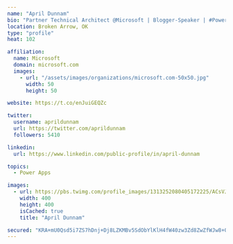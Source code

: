 ```yaml
---
name: "April Dunnam"
bio: "Partner Technical Architect @Microsoft | Blogger-Speaker | #PowerApps, #PowerAutomate, #Office365, #SharePoint | #WIT | #Karaoke Queen"
location: Broken Arrow, OK
type: "profile"
heat: 102

affiliation:
  name: Microsoft
  domain: microsoft.com
  images:
    - url: "/assets/images/organizations/microsoft.com-50x50.jpg"
      width: 50
      height: 50

website: https://t.co/enJuiGEQZc

twitter:
  username: aprildunnam
  url: https://twitter.com/aprildunnam
  followers: 5410

linkedin:
  url: https://www.linkedin.com/public-profile/in/april-dunnam

topics:
  - Power Apps

images:
  - url: https://pbs.twimg.com/profile_images/1313252080405172225/ACsVJFqU_400x400.jpg
    width: 400
    height: 400
    isCached: true
    title: "April Dunnam"

secured: "KRA+mU0Qsd5i7ZS7hDnj+Dj8LZKMBv5SdObYlKlH4fW40zw3Zd8ZwZfWJw8+OBRF+Lov0C1mMH++CVuvTUrdzvE9zN7u5rAOrGTvgtj/WVkoHZrl4CH7Kukonu0fcsK6CsdZTFIg51lL+aWTBoFi+Ie0lEvXIpP0X/5OGOGVPRR36bUKzeqbzCvBiXeRc0EJTTG3uztOKXGR2uDfylaXWPCBjSfyB8+jDILN2o8KDTCcm8GWEolwfqR+OhQ8EHk89zo1d96oFUbkhike3GXFDmL6WFM4Fj0kSzqUDOqtv21Z1CraHe7tHSND3nba42JFrJ00uE780MscbNMI11AB1AxvumPZXKt7sWcfX/+ITqfbhKOq2Dam9Ou9h53f+tudOInfleNMP/uNm5fCtZscGYAzTPjl9V3StcF9+lutI6U=;8vQoU2gwPIMMfYETxM8w9g=="
---
```


